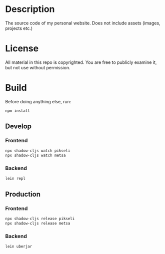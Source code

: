 # Description

The source code of my personal website. Does not include assets (images, projects etc.)

# License

All material in this repo is copyrighted. You are free to publicly examine it, but not use without permission.

# Build

Before doing anything else, run:

```bash
npm install
```

## Develop

### Frontend

```bash
npx shadow-cljs watch pikseli
npx shadow-cljs watch metsa
```

### Backend

```bash
lein repl
```

## Production

### Frontend

```bash
npx shadow-cljs release pikseli
npx shadow-cljs release metsa
```

### Backend

```bash
lein uberjar
```
